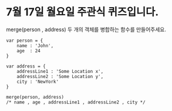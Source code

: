 # 7월 17일 월요일 주관식 퀴즈입니다.

merge(person , address)  두 개의 객체를 병합하는 함수를 만들어주세요.

```
var person = {
    name : 'John',
    age  : 24
}

var address = {
    addressLine1 : 'Some Location x',
    addressLine2 : 'Some Location y',
    city : 'NewYork'
}

merge(person, address) 
/* name , age , addressLine1 , addressLine2 , city */
```
